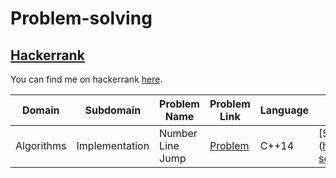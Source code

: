 # Problem-solving

## [Hackerrank](https://www.hackerrank.com/)

You can find me on hackerrank [here](https://www.hackerrank.com/nitinshukla413).


|Domain|Subdomain|Problem Name|Problem Link|Language|Solution Link|
---|---|---|---|---|---
|Algorithms|Implementation|Number Line Jump|[Problem](https://www.hackerrank.com/challenges/kangaroo/problem)|C++14|[Solution](https://github.com/nitinshukla413/Problem-solving/blob/main/Number%20Line%20Jump.cpp|)

